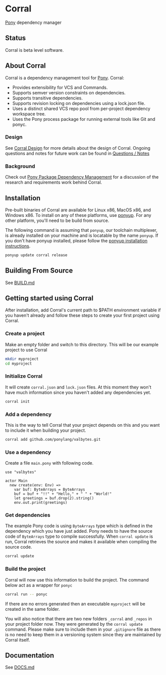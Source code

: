 # Corral

[Pony](https://ponylang.io) dependency manager

## Status

Corral is beta level software.

## About Corral

Corral is a dependency management tool for [Pony](https://www.ponylang.io). Corral:

* Provides extensibility for VCS and Commands.
* Supports semver version constraints on dependencies.
* Supports transitive dependencies.
* Supports revision locking on dependencies using a lock.json file.
* Uses a distinct shared VCS repo pool from per-project dependency workspace tree.
* Uses the Pony process package for running external tools like Git and ponyc.

### Design

See [Corral Design](doc/design.md) for more details about the design of Corral. Ongoing questions and notes for future work can be found in [Questions / Notes](doc/questions_notes.md)

### Background

Check out [Pony Package Dependency Management](doc/package_dependency_management.md) for a discussion of the research and requirements work behind Corral.

## Installation

Pre-built binaries of Corral are available for Linux x86, MacOS x86, and Windows x86. To install on any of these platforms, use [ponyup](https://github.com/ponylang/ponyup). For any other platform, you'll need to be build from source.

The following command is assuming that `ponyup`, our toolchain multiplexer, is already installed on your machine and is locatable by the name `ponyup`. If you don't have ponyup installed, please follow the [ponyup installation instructions](https://github.com/ponylang/ponyup#installing-ponyup).

```bash
ponyup update corral release
```

## Building From Source

See [BUILD.md](BUILD.md)

## Getting started using Corral

After installation, add Corral's current path to $PATH environment variable if you haven't already and follow these steps to create your first project using Corral.

### Create a project

Make an empty folder and switch to this directory. This will be our example project to use Corral

```bash
mkdir myproject
cd myproject
```

### Initialize Corral

It will create `corral.json` and `lock.json` files. At this moment they won't have much information since you haven't added any dependencies yet.

```bash
corral init
```

### Add a dependency

This is the way to tell Corral that your project depends on this and you want to include it when building your project.

```bash
corral add github.com/ponylang/valbytes.git
```

### Use a dependency

Create a file `main.pony` with following code.

```pony
use "valbytes"

actor Main
  new create(env: Env) =>
    var buf: ByteArrays = ByteArrays
    buf = buf + "!!" + "Hello," + " " + "World!"
    let greetings = buf.drop(2).string()
    env.out.print(greetings)
```

### Get dependencies

The example Pony code is using `ByteArrays` type which is defined in the dependency which you have just added. Pony needs to have the source code of `ByteArrays` type to compile successfully. When `corral update` is run, Corral retrieves the source and makes it available when compiling the source code.

```bash
corral update
```

### Build the project

Corral will now use this information to build the project. The command below act as a wrapper for `ponyc`

```bash
corral run -- ponyc
```

If there are no errors generated then an executable `myproject` will be created in the same folder.

You will also notice that there are two new folders `_corral` and `_repos` in your project folder now. They were generated by the `corral update` command. Please make sure to include them in your `.gitignore` file as there is no need to keep them in a versioning system since they are maintained by Corral itself.

## Documentation

See [DOCS.md](DOCS.md)
